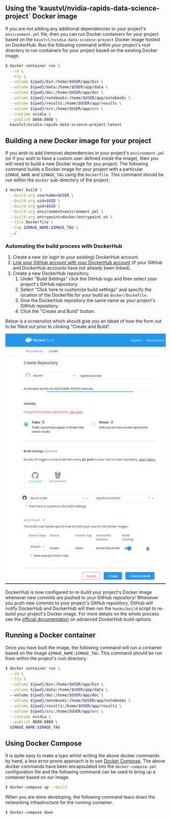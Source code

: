 ## Using the 'kaustvl/nvidia-rapids-data-science-project` Docker image

If you are not adding any additional dependencies to your project's `environment.yml` file, then you can run Docker containers for your project based on the `kaustvl/nvidia-data-science-project` Docker image hosted on DockerHub. Run the following command within your project's root directory to run containers for your project based on the existing Docker image.

```bash
$ docker container run \
  --rm \
  --tty \
  --volume ${pwd}/bin:/home/$USER/app/bin \
  --volume ${pwd}/data:/home/$USER/app/data \
  --volume ${pwd}/doc:/home/$USER/app/doc \
  --volume ${pwd}/notebooks:/home/$USER/app/notebooks \
  --volume ${pwd}/results:/home/$USER/app/results \
  --volume ${pwd}/src:/home/$USER/app/src \
  --runtime nvidia \
  --publish 8888:8888 \
  kaustvl/nvidia-rapids-data-science-project:latest
```

## Building a new Docker image for your project

If you wish to add (remove) dependencies in your project's `environment.yml` (or if you wish to have a custom user defined inside the image), then you will need to build a new Docker image for you project. The following command builds a Docker image for your project with a particular `$IMAGE_NAME` and `$IMAGE_TAG` using the `Dockerfile`. This command should be run within the `docker` sub-directory of the project.

```bash
$ docker build \
  --build-arg username=$USER \
  --build-arg uid=$UID \
  --build-arg gid=$GID \
  --build-arg environment=environment.yml \
  --build-arg entrypoint=docker/entrypoint.sh \
  --file Dockerfile \
  --tag $IMAGE_NAME:$IMAGE_TAG \
  ../
```

### Automating the build process with DockerHub

1. Create a new (or login to your existing) DockerHub account.
2. [Link your GitHub account with your DockerHub account](https://docs.docker.com/docker-hub/builds/link-source/) (if your GitHub and DockerHub accounts have not already been linked).
3. Create a new DockerHub repository.
   1. Under "Build Settings" click the GitHub logo and then select your project's GitHub repository.
   2. Select "Click here to customize build settings" and specify the location of the Dockerfile for your build as `docker/Dockefile`.
   3. Give the DockerHub repository the same name as your project's GitHub repository.
   4. Click the "Create and Build" button.

Below is a screenshot which should give you an idead of how the form out to be filled out prior to clicking "Create and Build".

![Creating a new DockerHub repository for your project](./img/creating-dockerhub-repo-screenshot.png)

DockerHub is now configured to re-build your project's Docker image whenever new commits are pushed to your GitHub repository! Whenever you push new commits to your project's GitHub repository, GitHub will notify DockerHub and DockerHub will then run the `hooks/build` script to re-build your project's Docker image. For more details on the whole process see the [official documentation](https://docs.docker.com/docker-hub/builds/advanced/#build-hook-examples) on advanced DockerHub build options.

## Running a Docker container

Once you have built the image, the following command will run a container based on the image `$IMAGE_NAME:$IMAGE_TAG`. This command should be run from within the project's root directory.

```bash
$ docker container run \
  --rm \
  --tty \
  --volume ${pwd}/bin:/home/$USER/app/bin \
  --volume ${pwd}/data:/home/$USER/app/data \ 
  --volume ${pwd}/doc:/home/$USER/app/doc \
  --volume ${pwd}/notebooks:/home/$USER/app/notebooks \
  --volume ${pwd}/results:/home/$USER/app/results \
  --volume ${pwd}/src:/home/$USER/app/src \
  --runtime nvidia \
  --publish 8888:8888 \
  $IMAGE_NAME:$IMAGE_TAG
```

## Using Docker Compose

It is quite easy to make a typo whilst writing the above docker commands by hand, a less error-prone approach is to use [Docker Compose](https://docs.docker.com/compose/). The above docker commands have been encapsulated into the `docker-compose.yml` configuration file and the following command can be used to bring up a container based on our image.

```bash
$ docker-compose up --build
```

When you are done developing, the following command tears down the networking infrastructure for the running container.

```bash
$ docker-compose down
```
